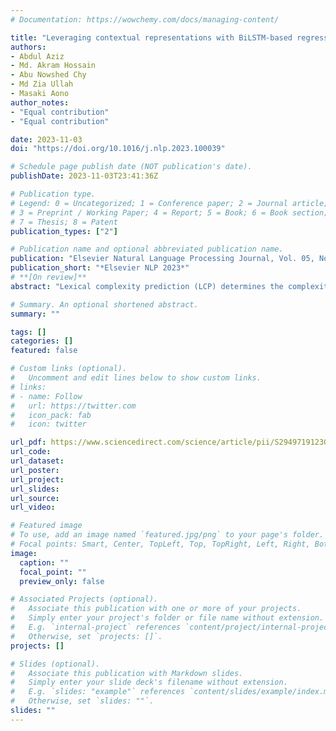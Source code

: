 ```yaml
---
# Documentation: https://wowchemy.com/docs/managing-content/

title: "Leveraging contextual representations with BiLSTM-based regressor for lexical complexity prediction"
authors:
- Abdul Aziz 
- Md. Akram Hossain
- Abu Nowshed Chy 
- Md Zia Ullah 
- Masaki Aono
author_notes:
- "Equal contribution"
- "Equal contribution"

date: 2023-11-03
doi: "https://doi.org/10.1016/j.nlp.2023.100039"

# Schedule page publish date (NOT publication's date).
publishDate: 2023-11-03T23:41:36Z

# Publication type.
# Legend: 0 = Uncategorized; 1 = Conference paper; 2 = Journal article;
# 3 = Preprint / Working Paper; 4 = Report; 5 = Book; 6 = Book section;
# 7 = Thesis; 8 = Patent
publication_types: ["2"]

# Publication name and optional abbreviated publication name.
publication: "Elsevier Natural Language Processing Journal, Vol. 05, No. 100039, 2023"
publication_short: "*Elsevier NLP 2023*"
# **[On review]**
abstract: "Lexical complexity prediction (LCP) determines the complexity level of words or phrases in a sentence. LCP has a significant impact on the enhancement of language translations, readability assessment, and text generation. However, the domain-specific technical word, the complex grammatical structure, the polysemy problem, the inter-word relationship, and dependencies make it challenging to determine the complexity of words or phrases. In this paper, we propose an integrated transformer regressor model named ITRM-LCP to estimate the lexical complexity of words and phrases where diverse contextual features are extracted from various transformer models. The transformer models are fine-tuned using the text-pair data. Then, a bidirectional LSTM-based regressor module is plugged on top of each transformer to learn the long-term dependencies and estimate the complexity scores. The predicted scores of each module are then aggregated to determine the final complexity score. We assess our proposed model using two benchmark datasets from shared tasks. Experimental findings demonstrate that our ITRM-LCP model obtains 10.2% and 8.2% improvement on the news and Wikipedia corpus of the CWI-2018 dataset, compared to the top-performing systems (DAT, CAMB, and TMU). Additionally, our ITRM-LCP model surpasses state-of-the-art LCP systems (DeepBlueAI, JUST-BLUE) by 1.5% and 1.34% for single and multi-word LCP tasks defined in the SemEval LCP-2021 task."

# Summary. An optional shortened abstract.
summary: ""

tags: []
categories: []
featured: false

# Custom links (optional).
#   Uncomment and edit lines below to show custom links.
# links:
# - name: Follow
#   url: https://twitter.com
#   icon_pack: fab
#   icon: twitter

url_pdf: https://www.sciencedirect.com/science/article/pii/S2949719123000365/pdfft?md5=502faaa940a69ced559675ed79aff467&pid=1-s2.0-S2949719123000365-main.pdf
url_code:
url_dataset:
url_poster:
url_project:
url_slides:
url_source:
url_video:

# Featured image
# To use, add an image named `featured.jpg/png` to your page's folder. 
# Focal points: Smart, Center, TopLeft, Top, TopRight, Left, Right, BottomLeft, Bottom, BottomRight.
image:
  caption: ""
  focal_point: ""
  preview_only: false

# Associated Projects (optional).
#   Associate this publication with one or more of your projects.
#   Simply enter your project's folder or file name without extension.
#   E.g. `internal-project` references `content/project/internal-project/index.md`.
#   Otherwise, set `projects: []`.
projects: []

# Slides (optional).
#   Associate this publication with Markdown slides.
#   Simply enter your slide deck's filename without extension.
#   E.g. `slides: "example"` references `content/slides/example/index.md`.
#   Otherwise, set `slides: ""`.
slides: ""
---
```

